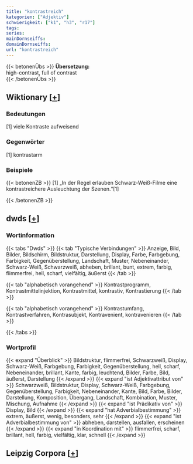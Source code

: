 ```yaml
---
title: "kontrastreich"
kategorien: ["Adjektiv"]
schwierigkeit: ["k1", "h3", "r17"]
tags:
series:
mainDornseiffs:
domainDornseiffs:
url: "kontrastreich"
---
```


{{< betonenÜbs >}}
**Übersetzung:**  
high-contrast, full of  contrast  
{{< /betonenÜbs >}}

## Wiktionary [[+](https://de.wiktionary.org/wiki/kontrastreich)]

### Bedeutungen
[1] viele Kontraste aufweisend  

### Gegenwörter
[1] kontrastarm  

### Beispiele
{{< betonenZB >}}
[1] „In der Regel erlauben Schwarz-Weiß-Filme eine kontrastreichere Ausleuchtung der Szenen.“[1]  

{{< /betonenZB >}}


## dwds [[+](https://www.dwds.de/wb/kontrastreich)]

### Wortinformation
{{< tabs "Dwds" >}}
{{< tab "Typische Verbindungen" >}}
Anzeige, Bild, Bilder, Bildschirm, Bildstruktur, Darstellung, Display, Farbe, Farbgebung, Farbigkeit, Gegenüberstellung, Landschaft, Muster, Nebeneinander, Schwarz-Weiß, Schwarzweiß, abheben, brillant, bunt, extrem, farbig, flimmerfrei, hell, scharf, vielfältig, äußerst
{{< /tab >}}

{{< tab "alphabetisch vorangehend" >}}
Kontrastprogramm, Kontrastmittelinjektion, Kontrastmittel, kontrastiv, Kontrastierung
{{< /tab >}}

{{< tab "alphabetisch vorangehend" >}}
Kontrastumfang, Kontrastverfahren, Kontrasubjekt, Kontravenient, kontravenieren
{{< /tab >}}

{{< /tabs >}}

### Wortprofil
{{< expand "Überblick" >}} Bildstruktur, flimmerfrei, Schwarzweiß, Display, Schwarz-Weiß, Farbgebung, Farbigkeit, Gegenüberstellung, hell, scharf, Nebeneinander, brillant, Kante, farbig, leuchtend, Bilder, Farbe, Bild, äußerst, Darstellung {{< /expand >}}
{{< expand "ist Adjektivattribut von" >}} Schwarzweiß, Bildstruktur, Display, Schwarz-Weiß, Farbgebung, Gegenüberstellung, Farbigkeit, Nebeneinander, Kante, Bild, Farbe, Bilder, Darstellung, Komposition, Übergang, Landschaft, Kombination, Muster, Mischung, Aufnahme {{< /expand >}}
{{< expand "ist Prädikativ von" >}} Display, Bild {{< /expand >}}
{{< expand "hat Adverbialbestimmung" >}} extrem, äußerst, wenig, besonders, sehr {{< /expand >}}
{{< expand "ist Adverbialbestimmung von" >}} abheben, darstellen, ausfallen, erscheinen {{< /expand >}}
{{< expand "in Koordination mit" >}} flimmerfrei, scharf, brillant, hell, farbig, vielfältig, klar, schnell {{< /expand >}}

## Leipzig Corpora [[+](https://corpora.uni-leipzig.de/en/res?word=kontrastreich&corpusId=deu_newscrawl-public_2018)]

